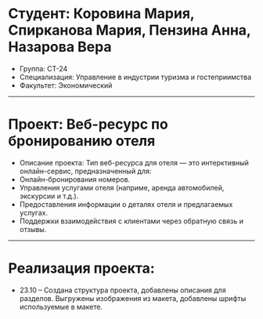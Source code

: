 # Студент: Коровина Мария, Спирканова Мария, Пензина Анна, Назарова Вера
- Группа: СТ-24
- Специализация: Управление в индустрии туризма и гостеприимства
- Факультет: Экономический
---
# Проект: Веб-ресурс по бронированию отеля
- Описание проекта: Тип веб-ресурса для отеля — это интерктивный онлайн-сервис, предназначенный для:
- Онлайн-бронирования номеров.
- Управления услугами отеля (наприме, аренда автомобилей, экскурсии и т.д.).
- Предоставления информации о деталях отеля и предлагаемых услугах.
- Поддержки взаимодействия с клиентами через обратную связь и отзывы.
---
# Реализация проекта:
- 23.10 – Создана структура проекта, добавлены описания для разделов. Выгружены изображения из макета, добавлены шрифты используемые в макете.